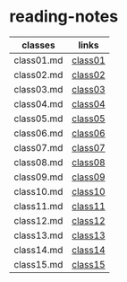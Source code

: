 # reading-notes

classes | links
------------ | -------------
class01.md | [class01](https://yaseenfsharid.github.io/reading-notes/class01)
class02.md | [class02](https://yaseenfsharid.github.io/reading-notes/class02)
class03.md | [class03](https://yaseenfsharid.github.io/reading-notes/class03)
class04.md | [class04](https://yaseenfsharid.github.io/reading-notes/class04)
class05.md | [class05](https://yaseenfsharid.github.io/reading-notes/class05)
class06.md | [class06](https://yaseenfsharid.github.io/reading-notes/class06)
class07.md | [class07](https://yaseenfsharid.github.io/reading-notes/class07)
class08.md | [class08](https://yaseenfsharid.github.io/reading-notes/class08)
class09.md | [class09](https://yaseenfsharid.github.io/reading-notes/class09)
class10.md | [class10](https://yaseenfsharid.github.io/reading-notes/class10)
class11.md | [class11](https://yaseenfsharid.github.io/reading-notes/class11)
class12.md | [class12](https://yaseenfsharid.github.io/reading-notes/class12)
class13.md | [class13](https://yaseenfsharid.github.io/reading-notes/class13)
class14.md | [class14]()
class15.md | [class15]()
